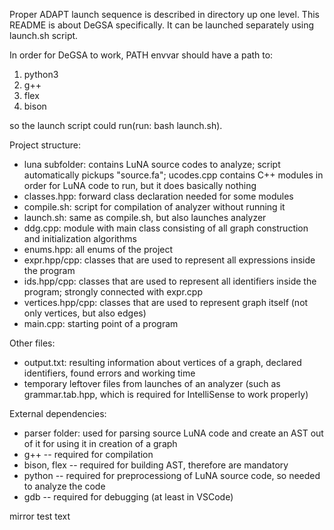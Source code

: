 Proper ADAPT launch sequence is described in directory up one level. This README is about DeGSA specifically. It can be launched separately using launch.sh script.

In order for DeGSA to work, PATH envvar should have a path to:

1. python3
2. g++
3. flex
4. bison

so the launch script could run(run: bash launch.sh).

Project structure:

- luna subfolder: contains LuNA source codes to analyze; script automatically pickups "source.fa"; ucodes.cpp contains C++ modules in order for LuNA code to run, but it does basically nothing
- classes.hpp: forward class declaration needed for some modules
- compile.sh: script for compilation of analyzer without running it
- launch.sh: same as compile.sh, but also launches analyzer
- ddg.cpp: module with main class consisting of all graph construction and initialization algorithms
- enums.hpp: all enums of the project
- expr.hpp/cpp: classes that are used to represent all expressions inside the program
- ids.hpp/cpp: classes that are used to represent all identifiers inside the program; strongly connected with expr.cpp
- vertices.hpp/cpp: classes that are used to represent graph itself (not only vertices, but also edges)
- main.cpp: starting point of a program

Other files:
- output.txt: resulting information about vertices of a graph, declared identifiers, found errors and working time
- temporary leftover files from launches of an analyzer (such as grammar.tab.hpp, which is required for IntelliSense to work properly)

External dependencies:
- parser folder: used for parsing source LuNA code and create an AST out of it for using it in creation of a graph
- g++ -- required for compilation
- bison, flex -- required for building AST, therefore are mandatory
- python -- required for preprocessiong of LuNA source code, so needed to analyze the code
- gdb -- required for debugging (at least in VSCode)

mirror test text